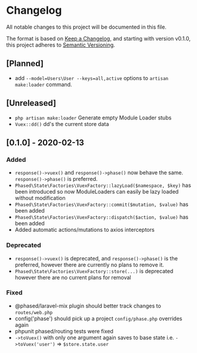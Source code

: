 # Changelog
All notable changes to this project will be documented in this file.

The format is based on [Keep a Changelog](https://keepachangelog.com/en/1.0.0/),
and starting with version v0.1.0, this project adheres to [Semantic Versioning](https://semver.org/spec/v2.0.0.html).

## [Planned]
- add `--model=Users\User --keys=all,active` options to `artisan make:loader` command.

## [Unreleased]
- `php artisan make:loader` Generate empty Module Loader stubs
- `Vuex::dd()` dd's the current store data

## [0.1.0] - 2020-02-13

### Added
- `response()->vuex()` and `response()->phase()` now behave the same. `response()->phase()` is preferred.
- `Phased\State\Factories\VuexFactory::lazyLoad($namespace, $key)` has been introduced so now ModuleLoaders can easily be lazy loaded without modification
- `Phased\State\Factories\VuexFactory::commit($mutation, $value)` has been added
- `Phased\State\Factories\VuexFactory::dispatch($action, $value)` has been added
- Added automatic actions/mutations to axios interceptors

### Deprecated
- `response()->vuex()` is deprecated, and `response()->phase()` is the preferred, however there are currently no plans to remove it.
- `Phased\State\Factories\VuexFactory::store(...)` is deprecated however there are no current plans for removal

### Fixed
- @phased/laravel-mix plugin should better track changes to `routes/web.php`
- config('phase') should pick up a project `config/phase.php` overrides again
- phpunit phased/routing tests were fixed
- `->toVuex()` with only one argument again saves to base state i.e. `->toVuex('user')` => `$store.state.user`
